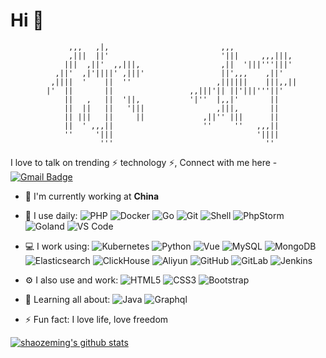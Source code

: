 # Hi 👋
```
             ,,,   ,|,                         ,,,              
             ,|||  ||'                         '|||     ,,,|||, 
            |||  ,||'  ,,|||,                  ,||  '|||'''|||' 
          ,||'  ,|'||||' ,|||'                 ||',,,    ,||'   
         ,||||  '    ||  ''                   ,||||||    |||,,||
        |'  ||       ||                 ,,|||'|| ||'|||'''||'   
            ||   ,   ||  '||,           '|''  |,,|'       ||    
            ||  ||   ||   '|||                ,|||,       ||    
            || |||   ||     ||             ,||'' |||      ||    
            ||  ' ,,,||                    ''     ''   ,,,||    
            ''     '|||                                '||||    
                    '''                                  ''     

```

I love to talk on trending ⚡ technology ⚡,  Connect with me here -[![Gmail Badge](https://img.shields.io/badge/-szm19920426@gmail.com-c14438?style=plastic&logo=Gmail&logoColor=white&link=mailto:szm19920426@gmail.com)](mailto:szm19920426@gmail.com)

- 🏢 I'm currently working at **China**
- 🚀 I use daily:
  ![PHP](https://img.shields.io/badge/-php-394989?style=plastic&logo=php)
  ![Docker](https://img.shields.io/badge/-Docker-8fcfd1?style=plastic&logo=docker)
  ![Go](https://img.shields.io/badge/-Go-9cf?style=plastic&logo=go)
  ![Git](https://img.shields.io/badge/-Git-black?style=plastic&logo=git)
  ![Shell](https://img.shields.io/badge/-Shell-blasck?style=plastic&logo=Shell)
  ![PhpStorm](https://img.shields.io/badge/-PhpStorm-black?style=plastic&logo=phpstorm)
  ![Goland](https://img.shields.io/badge/-Goland-black?style=plastic&logo=goland)
  ![VS Code](https://img.shields.io/badge/-VS%20Code-007ACC?style=plastic&logo=visual-studio-code)
- 💻 I work using:
  ![Kubernetes](https://img.shields.io/badge/-Kubernetes-blue?style=plastic&logo=kubernetes)
  ![Python](https://img.shields.io/badge/-Python-8fcfd1?style=plastic&logo=Python)
  ![Vue](https://img.shields.io/badge/-Vue-3b2e5a?style=plastic&logo=vuedotjs)
  ![MySQL](https://img.shields.io/badge/-MySQL-336791?style=plastic&logo=mysql)
  ![MongoDB](https://img.shields.io/badge/-MongoDB-black?style=plastic&logo=mongodb)
  ![Elasticsearch](https://img.shields.io/badge/-Elasticsearch-8fcfd1?style=plastic&logo=elasticsearch)
  ![ClickHouse](https://img.shields.io/badge/-ClickHouse-blue?style=plastic&logo=clickhouse)
  ![Aliyun](https://img.shields.io/badge/Aliyun-black?style=plastic&logo=alibabacloud)
  ![GitHub](https://img.shields.io/badge/-GitHub-181717?style=plastic&logo=github)
  ![GitLab](https://img.shields.io/badge/-GitLab-FCA121?style=plastic&logo=gitlab)
  ![Jenkins](https://img.shields.io/badge/-Jenkins-black?style=plastic&logo=Jenkins) 
- ⚙️ I also use and work: 
  ![HTML5](https://img.shields.io/badge/-HTML5-E34F26?style=plastic&logo=html5&logoColor=white)
  ![CSS3](https://img.shields.io/badge/-CSS3-1572B6?style=plastic&logo=css3)
  ![Bootstrap](https://img.shields.io/badge/-Bootstrap-563D7C?style=plastic&logo=bootstrap)
- 🌱 Learning all about:
  ![Java](https://img.shields.io/badge/-Java-informational?style=plastic&logo=java)
  ![Graphql](https://img.shields.io/badge/-Graphql-E10098?style=plastic&logo=Graphql)
  
- ⚡️ Fun fact: I love life, love freedom

[![shaozeming's github stats](https://github-readme-stats.vercel.app/api?username=shaozeming&theme=9cf&show_icons=true)](https://github.com/shaozeming)
